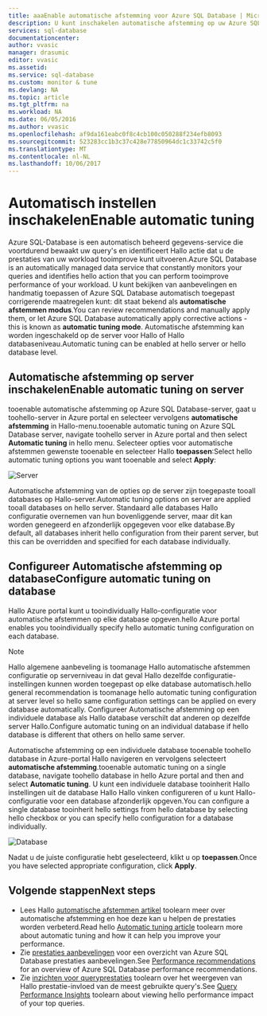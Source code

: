```yaml
---
title: aaaEnable automatische afstemming voor Azure SQL Database | Microsoft Docs
description: U kunt inschakelen automatische afstemming op uw Azure SQL Database eenvoudig.
services: sql-database
documentationcenter: 
author: vvasic
manager: drasumic
editor: vvasic
ms.assetid: 
ms.service: sql-database
ms.custom: monitor & tune
ms.devlang: NA
ms.topic: article
ms.tgt_pltfrm: na
ms.workload: NA
ms.date: 06/05/2016
ms.author: vvasic
ms.openlocfilehash: af9da161eabc0f8c4cb100c050288f234efb8093
ms.sourcegitcommit: 523283cc1b3c37c428e77850964dc1c33742c5f0
ms.translationtype: MT
ms.contentlocale: nl-NL
ms.lasthandoff: 10/06/2017
---
```

# <a name="enable-automatic-tuning"></a><span data-ttu-id="2c8a6-103">Automatisch instellen inschakelen</span><span class="sxs-lookup"><span data-stu-id="2c8a6-103">Enable automatic tuning</span></span>

<span data-ttu-id="2c8a6-104">Azure SQL-Database is een automatisch beheerd gegevens-service die voortdurend bewaakt uw query's en identificeert Hallo actie dat u de prestaties van uw workload tooimprove kunt uitvoeren.</span><span class="sxs-lookup"><span data-stu-id="2c8a6-104">Azure SQL Database is an automatically managed data service that constantly monitors your queries and identifies hello action that you can perform tooimprove performance of your workload.</span></span> <span data-ttu-id="2c8a6-105">U kunt bekijken van aanbevelingen en handmatig toepassen of Azure SQL Database automatisch toegepast corrigerende maatregelen kunt: dit staat bekend als **automatische afstemmen modus**.</span><span class="sxs-lookup"><span data-stu-id="2c8a6-105">You can review recommendations and manually apply them, or let Azure SQL Database automatically apply corrective actions - this is known as **automatic tuning mode**.</span></span> <span data-ttu-id="2c8a6-106">Automatische afstemming kan worden ingeschakeld op de server voor Hallo of Hallo databaseniveau.</span><span class="sxs-lookup"><span data-stu-id="2c8a6-106">Automatic tuning can be enabled at hello server or hello database level.</span></span>

## <a name="enable-automatic-tuning-on-server"></a><span data-ttu-id="2c8a6-107">Automatische afstemming op server inschakelen</span><span class="sxs-lookup"><span data-stu-id="2c8a6-107">Enable automatic tuning on server</span></span>

<span data-ttu-id="2c8a6-108">tooenable automatische afstemming op Azure SQL Database-server, gaat u toohello-server in Azure portal en selecteer vervolgens **automatische afstemming** in Hallo-menu.</span><span class="sxs-lookup"><span data-stu-id="2c8a6-108">tooenable automatic tuning on Azure SQL Database server, navigate toohello server in Azure portal and then select **Automatic tuning** in hello menu.</span></span> <span data-ttu-id="2c8a6-109">Selecteer opties voor automatische afstemmen gewenste tooenable en selecteer Hallo **toepassen**:</span><span class="sxs-lookup"><span data-stu-id="2c8a6-109">Select hello automatic tuning options you want tooenable and select **Apply**:</span></span>

![Server](./media/sql-database-automatic-tuning-enable/server.png)

<span data-ttu-id="2c8a6-111">Automatische afstemming van de opties op de server zijn toegepaste tooall databases op Hallo-server.</span><span class="sxs-lookup"><span data-stu-id="2c8a6-111">Automatic tuning options on server are applied tooall databases on hello server.</span></span> <span data-ttu-id="2c8a6-112">Standaard alle databases Hallo configuratie overnemen van hun bovenliggende server, maar dit kan worden genegeerd en afzonderlijk opgegeven voor elke database.</span><span class="sxs-lookup"><span data-stu-id="2c8a6-112">By default, all databases inherit hello configuration from their parent server, but this can be overridden and specified for each database individually.</span></span>

## <a name="configure-automatic-tuning-on-database"></a><span data-ttu-id="2c8a6-113">Configureer Automatische afstemming op database</span><span class="sxs-lookup"><span data-stu-id="2c8a6-113">Configure automatic tuning on database</span></span>

<span data-ttu-id="2c8a6-114">Hallo Azure portal kunt u tooindividually Hallo-configuratie voor automatische afstemmen op elke database opgeven.</span><span class="sxs-lookup"><span data-stu-id="2c8a6-114">hello Azure portal enables you tooindividually specify hello automatic tuning configuration on each database.</span></span>

> [!NOTE]
> <span data-ttu-id="2c8a6-115">Hallo algemene aanbeveling is toomanage Hallo automatische afstemmen configuratie op serverniveau in dat geval Hallo dezelfde configuratie-instellingen kunnen worden toegepast op elke database automatisch.</span><span class="sxs-lookup"><span data-stu-id="2c8a6-115">hello general recommendation is toomanage hello automatic tuning configuration at server level so hello same configuration settings can be applied on every database automatically.</span></span> <span data-ttu-id="2c8a6-116">Configureer Automatische afstemming op een individuele database als Hallo database verschilt dat anderen op dezelfde server Hallo.</span><span class="sxs-lookup"><span data-stu-id="2c8a6-116">Configure automatic tuning on an individual database if hello database is different that others on hello same server.</span></span>
>

<span data-ttu-id="2c8a6-117">Automatische afstemming op een individuele database tooenable toohello database in Azure-portal Hallo navigeren en vervolgens selecteert **automatische afstemming**.</span><span class="sxs-lookup"><span data-stu-id="2c8a6-117">tooenable automatic tuning on a single database, navigate toohello database in hello Azure portal and then and select **Automatic tuning**.</span></span> <span data-ttu-id="2c8a6-118">U kunt een individuele database tooinherit Hallo instellingen uit de database Hallo Hallo vinken configureren of u kunt Hallo-configuratie voor een database afzonderlijk opgeven.</span><span class="sxs-lookup"><span data-stu-id="2c8a6-118">You can configure a single database tooinherit hello settings from hello database by selecting hello checkbox or you can specify hello configuration for a database individually.</span></span>

![Database](./media/sql-database-automatic-tuning-enable/database.png)

<span data-ttu-id="2c8a6-120">Nadat u de juiste configuratie hebt geselecteerd, klikt u op **toepassen**.</span><span class="sxs-lookup"><span data-stu-id="2c8a6-120">Once you have selected appropriate configuration, click **Apply**.</span></span>

## <a name="next-steps"></a><span data-ttu-id="2c8a6-121">Volgende stappen</span><span class="sxs-lookup"><span data-stu-id="2c8a6-121">Next steps</span></span>
* <span data-ttu-id="2c8a6-122">Lees Hallo [automatische afstemmen artikel](sql-database-automatic-tuning.md) toolearn meer over automatische afstemming en hoe deze kan u helpen de prestaties worden verbeterd.</span><span class="sxs-lookup"><span data-stu-id="2c8a6-122">Read hello [Automatic tuning article](sql-database-automatic-tuning.md) toolearn more about automatic tuning and how it can help you improve your performance.</span></span>
* <span data-ttu-id="2c8a6-123">Zie [prestaties aanbevelingen](sql-database-advisor.md) voor een overzicht van Azure SQL Database prestaties aanbevelingen.</span><span class="sxs-lookup"><span data-stu-id="2c8a6-123">See [Performance recommendations](sql-database-advisor.md) for an overview of Azure SQL Database performance recommendations.</span></span>
* <span data-ttu-id="2c8a6-124">Zie [inzichten voor queryprestaties](sql-database-query-performance.md) toolearn over het weergeven van Hallo prestatie-invloed van de meest gebruikte query's.</span><span class="sxs-lookup"><span data-stu-id="2c8a6-124">See [Query Performance Insights](sql-database-query-performance.md) toolearn about viewing hello performance impact of your top queries.</span></span>
